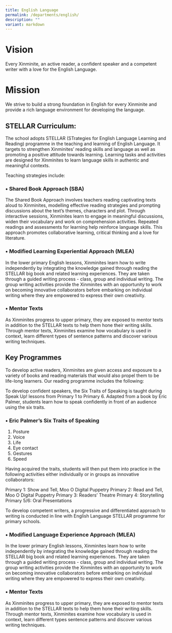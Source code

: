 ```yaml
---
title: English Language
permalink: /departments/english/
description: ""
variant: markdown
---
```

# Vision
Every Xinminite, an active reader, a confident speaker and a competent writer with a love for the English Language.

# Mission
We strive to build a strong foundation in English for every Xinminite and provide a rich language environment for developing the language.

## STELLAR Curriculum:
The school adopts STELLAR (STrategies for English Language Learning and Reading) programme in the teaching and learning of English Language.  It targets to strengthen Xinminites’ reading skills and language as well as promoting a positive attitude towards learning.  Learning tasks and activities are designed for Xinminites to learn language skills in authentic and meaningful contexts. 

Teaching strategies include:
### •	Shared Book Approach (SBA)
The Shared Book Approach involves teachers reading captivating texts aloud to Xinminites, modelling effective reading strategies and prompting discussions about the text’s themes, characters and plot.  Through interactive sessions, Xinminites learn to engage in meaningful discussions, widen their vocabulary and work on comprehension activities. Repeated readings and assessments for learning help reinforce language skills.  This approach promotes collaborative learning, critical thinking and a love for literature. 

### •	Modified Learning Experiential Approach (MLEA)
In the lower primary English lessons, Xinminites learn how to write independently by integrating the knowledge gained through reading the STELLAR big book and related learning experiences. They are taken through a guided writing process - class, group and individual writing. The group writing activities provide the Xinminites with an opportunity to work on becoming innovative collaborators before embarking on individual writing where they are empowered to express their own creativity.

### • Mentor Texts
As Xinminites progress to upper primary, they are exposed to mentor texts in addition to the STELLAR texts to help them hone their writing skills. Through mentor texts, Xinminites examine how vocabulary is used in context, learn different types of sentence patterns and discover various writing techniques.

## Key Programmes 
To develop active readers, Xinminites are given access and exposure to a variety of books and reading materials that would also propel them to be life-long learners. Our reading programme includes the following:

To develop confident speakers, the Six Traits of Speaking is taught during Speak Up! lessons from Primary 1 to Primary 6. Adapted from a book by Eric Palmer, students learn how to speak confidently in front of an audience using the six traits. 

### •	 Eric Palmer’s Six Traits of Speaking
1.	Posture
2.	Voice
3.	Life
4.	Eye contact
5.	Gestures
6.	Speed

Having acquired the traits, students will then put them into practice in the following activities either individually or in groups as innovative collaborators: 

Primary 1: Show and Tell, Moo O Digital Puppetry
Primary 2: Read and Tell, Moo O Digital Puppetry
Primary 3: Readers’ Theatre
Primary 4: Storytelling
Primary 5/6: Oral Presentations

To develop competent writers, a progressive and differentiated approach to writing is conducted in line with English Language STELLAR programme for primary schools.

### •	Modified Language Experience Approach (MLEA)
In the lower primary English lessons, Xinminites learn how to write independently by integrating the knowledge gained through reading the STELLAR big book and related learning experiences. They are taken through a guided writing process - class, group and individual writing. The group writing activities provide the Xinminites with an opportunity to work on becoming innovative collaborators before embarking on individual writing where they are empowered to express their own creativity. 

### •	Mentor Texts
As Xinminites progress to upper primary, they are exposed to mentor texts in addition to the STELLAR texts to help them hone their writing skills. Through mentor texts, Xinminites examine how vocabulary is used in context, learn different types sentence patterns and discover various writing techniques.